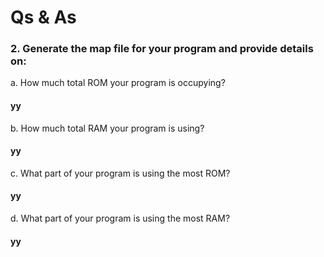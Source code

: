 # Qs & As 
### 2. Generate the map file for your program and provide details on:  

a. How much total ROM your program is occupying?
#### yy  

b. How much total RAM your program is using?  
#### yy  

c. What part of your program is using the most ROM?  
#### yy  

d. What part of your program is using the most RAM?  
#### yy

